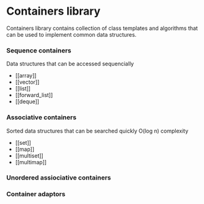 # Containers library 

Containers library contains collection of class templates and algorithms that can be used to implement common data structures. 

### Sequence containers 
Data structures that can be accessed sequencially 

* [[array]]
* [[vector]]
* [[list]]
* [[forward_list]]
* [[deque]]

### Associative containers 
Sorted data structures that can be searched quickly O(log n) complexity
* [[set]]
* [[map]]
* [[multiset]]
* [[multimap]]

### Unordered assiociative containers 

### Container adaptors 